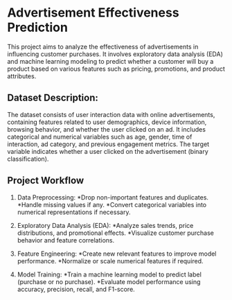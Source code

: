 # Advertisement Effectiveness Prediction
This project aims to analyze the effectiveness of advertisements in influencing customer purchases. It involves exploratory data analysis (EDA) and machine learning modeling to predict whether a customer will buy a product based on various features such as pricing, promotions, and product attributes.

## Dataset Description:
The dataset consists of user interaction data with online advertisements, containing features related to user demographics, device information, browsing behavior, and whether the user clicked on an ad. It includes categorical and numerical variables such as age, gender, time of interaction, ad category, and previous engagement metrics. The target variable indicates whether a user clicked on the advertisement (binary classification).

## Project Workflow
1. Data Preprocessing:
   *Drop non-important features and duplicates.
   *Handle missing values if any.
   *Convert categorical variables into numerical representations if necessary.

2. Exploratory Data Analysis (EDA):
   *Analyze sales trends, price distributions, and promotional effects.
   *Visualize customer purchase behavior and feature correlations.
   
3. Feature Engineering:
   *Create new relevant features to improve model performance.
   *Normalize or scale numerical features if required.

4. Model Training:
   *Train a machine learning model to predict label (purchase or no purchase).
   *Evaluate model performance using accuracy, precision, recall, and F1-score.

